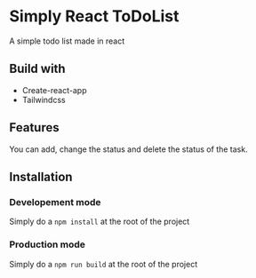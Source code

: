 # Simply React ToDoList

A simple todo list made in react

## Build with

- Create-react-app
- Tailwindcss

## Features

You can add, change the status and delete the status of the task.

## Installation

### Developement mode

Simply do a `npm install` at the root of the project

### Production mode

Simply do a `npm run build` at the root of the project

